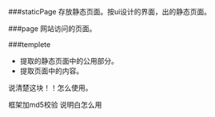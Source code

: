 ###staticPage
存放静态页面。按ui设计的界面，出的静态页面。

###page
网站访问的页面。

###templete
* 提取的静态页面中的公用部分。
* 提取页面中的内容。


说清楚这块！！怎么使用。

框架加md5校验 
说明白怎么用